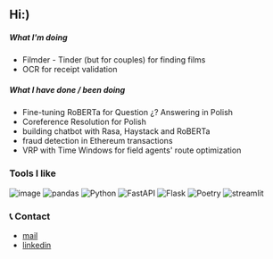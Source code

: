 ## Hi:)
<!-- [![Typing SVG](https://readme-typing-svg.demolab.com?font=Fira+Code&duration=4000&pause=3000&color=20CA1E&multiline=true&width=700&height=100&lines=I'm+a+Python+Developer+and+Machine+Learning+Enginee;I'm+a+Python+Developer+and+Machine+Learning+Enthusiast.)](https://git.io/typing-svg) -->

##### What I'm doing

- Filmder - Tinder (but for couples) for finding films
- OCR for receipt validation

##### What I have done / been doing 

- Fine-tuning RoBERTa for Question ¿? Answering in Polish
- Coreference Resolution for Polish
- building chatbot with Rasa, Haystack and RoBERTa
- fraud detection in Ethereum transactions
- VRP with Time Windows for field agents' route optimization

 ### Tools I like
 
 <!-- [![HitCount](https://hits.dwyl.com/brgsk/brgsk.svg?style=flat-square&show=unique)](http://hits.dwyl.com/brgsk/brgsk) -->
 <!-- [![Top Langs](https://github-readme-stats.vercel.app/api/top-langs/?username=anuraghazra&layout=compact)](https://github.com/anuraghazra/github-readme-stats) -->
<!-- ![image](https://activity-graph.herokuapp.com/graph?username=brgsk&theme=minimal) -->
![image](https://img.shields.io/badge/PyTorch%20Lightning-792DE4?style=for-the-badge&logo=pytorch-lightning&logoColor=white)
![pandas](https://img.shields.io/badge/Pandas-2C2D72?style=for-the-badge&logo=pandas&logoColor=white)
![Python](https://img.shields.io/badge/python-3670A0?style=for-the-badge&logo=python&logoColor=ffdd54)
![FastAPI](https://img.shields.io/badge/FastAPI-005571?style=for-the-badge&logo=fastapi)
![Flask](https://img.shields.io/badge/flask-%23000.svg?style=for-the-badge&logo=flask&logoColor=white)
![Poetry](https://img.shields.io/endpoint?style=for-the-badge&url=https://python-poetry.org/badge/v0.json)
![streamlit](https://img.shields.io/badge/Streamlit-FF4B4B?style=for-the-badge&logo=Streamlit&logoColor=white)
<!-- ![airflow](https://img.shields.io/badge/Airflow-017CEE?style=for-the-badge&logo=Apache%20Airflow&logoColor=white) -->
<!-- ![lang](https://github-readme-stats.vercel.app/api/top-langs/?username=brgsk) -->

### :telephone_receiver: Contact

- [mail](flxeh0ex@anonaddy.me)
- [linkedin](https://www.linkedin.com/in/bartosz-roguski-04206a163/)

<!-- ![ja](https://img.shields.io/badge/Signal-%23039BE5.svg?&style=for-the-badge&logo=Signal&logoColor=white) -->
